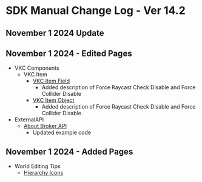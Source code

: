 # SDK Manual Change Log - Ver 14.2

## November 1 2024 Update

## November 1 2024 - Edited Pages

- VKC Components
    - VKC Item
        - [VKC Item Field](https://vrhikky.github.io/VketCloudSDK_Documents/14.1/en/VKCComponents/VKCItemField.html)
            - Added description of Force Raycast Check Disable and Force Collider Disable
        - [VKC Item Object](https://vrhikky.github.io/VketCloudSDK_Documents/14.1/en/VKCComponents/VKCItemObject.html)
            - Added description of Force Raycast Check Disable and Force Collider Disable
- ExternalAPI
    - [About Broker API](https://vrhikky.github.io/VketCloudSDK_Documents/14.2/en/ExternalAPI/BrokerAPI.html)
        - Updated example code

## November 1 2024 - Added Pages

- World Editing Tips
    - [Hierarchy Icons
](https://vrhikky.github.io/VketCloudSDK_Documents/14.2/en/WorldEditingTips/HierarchyIcons.html)
